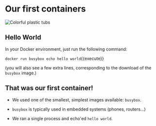# Our first containers

![Colorful plastic tubs](images/title-our-first-containers.jpg)

## Hello World

In your Docker environment, just run the following command:

`docker run busybox echo hello world`{{execute}}

(you will also see a few extra lines,
corresponding to the download of the `busybox` image.)

## That was our first container!

* We used one of the smallest, simplest images available: `busybox`.

* `busybox` is typically used in embedded systems (phones, routers...)

* We ran a single process and echo'ed `hello world`.
